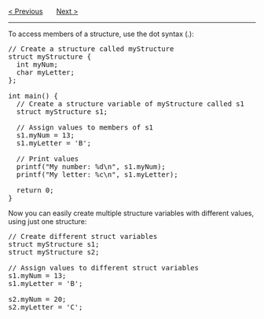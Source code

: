 <a href="/Structures/Create.md">&lt; Previous</a>
&nbsp;&nbsp;&nbsp;&nbsp;&nbsp;
<a href="/Structures/Strings.md">Next &gt;</a>
<hr>
To access members of a structure, use the dot syntax (.):
<pre>
// Create a structure called myStructure
struct myStructure {
  int myNum;
  char myLetter;
};<br>
int main() {
  // Create a structure variable of myStructure called s1
  struct myStructure s1;<br>
  // Assign values to members of s1
  s1.myNum = 13;
  s1.myLetter = 'B';<br>
  // Print values
  printf("My number: %d\n", s1.myNum);
  printf("My letter: %c\n", s1.myLetter);<br>
  return 0;
}
</pre>
Now you can easily create multiple structure variables with different values, using just one structure:
<pre>
// Create different struct variables
struct myStructure s1;
struct myStructure s2;<br>
// Assign values to different struct variables
s1.myNum = 13;
s1.myLetter = 'B';<br>
s2.myNum = 20;
s2.myLetter = 'C';
</pre>
